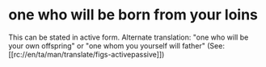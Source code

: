 # one who will be born from your loins

This can be stated in active form. Alternate translation: "one who will be your own offspring" or "one whom you yourself will father" (See: [[rc://en/ta/man/translate/figs-activepassive]])

